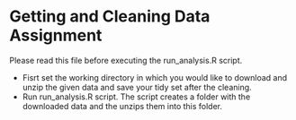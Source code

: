 # Getting and Cleaning Data Assignment
Please read this file before executing the run_analysis.R script.

* Fisrt set the working directory in which you would like to download and unzip the given data and save your tidy set after the cleaning.
* Run run_analysis.R script. The script creates a folder with the downloaded data and the unzips them into this folder.
